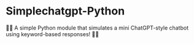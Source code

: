 # Simplechatgpt-Python
🧠💬 A simple Python module that simulates a mini ChatGPT-style chatbot using keyword-based responses! 🤖📝
